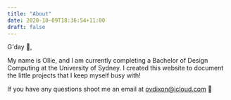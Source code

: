 ```yaml
---
title: "About"
date: 2020-10-09T18:36:54+11:00
draft: false
---
```


G'day 👋,

My name is Ollie, and I am currently completing a Bachelor of Design Computing at the University of Sydney. I created this website to document the little projects that I keep myself busy with!

If you have any questions shoot me an email at ovdixon@icloud.com 📧